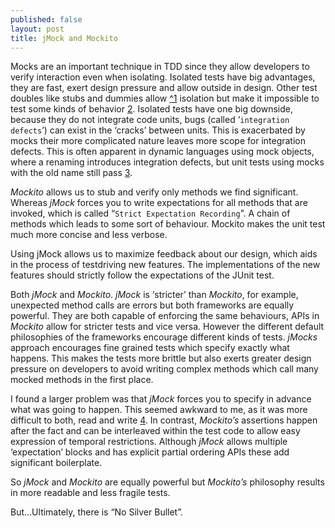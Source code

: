 ```yaml
---
published: false
layout: post
title: jMock and Mockito
---
```




Mocks are an important technique in TDD since they allow developers to verify interaction even when isolating. Isolated tests have big advantages, they are fast, exert design pressure and allow outside in design. Other test doubles like stubs and dummies allow [^1](1) isolation but make it impossible to test some kinds of behavior [2]. Isolated tests have one big downside, because they do not integrate code units, bugs (called ‘`integration defects`’) can exist in the ‘cracks’ between units. This is exacerbated by mocks their more complicated nature leaves more scope for integration defects. This is often apparent in dynamic languages using mock objects, where a renaming introduces integration defects, but unit tests using mocks with the old name still pass [3]. 

*Mockito* allows us to stub and verify only methods we find significant. Whereas *jMock* forces you to write expectations for all methods that are invoked, which is called “`Strict Expectation Recording`”. A chain of methods which leads to some sort of behaviour. Mockito makes the unit test much more concise and less verbose.

Using jMock allows us to maximize feedback about our design, which aids in the process of testdriving new features. The implementations of the new features should strictly follow the expectations of the JUnit test.

Both *jMock* and *Mockito*. *jMock* is ‘stricter’ than *Mockito*, for example, unexpected method calls are errors but both frameworks are equally powerful. They are both capable of enforcing the same behaviours, APIs in *Mockito* allow for stricter tests and vice versa. However the different default philosophies of the frameworks encourage different kinds of tests. *jMocks* approach encourages fine grained tests which specify exactly what happens. This makes the tests more brittle but also exerts greater design pressure on developers to avoid writing complex methods which call many mocked methods in the first place.

I found a larger problem was that *jMock* forces you to specify in advance what was going to happen. This seemed awkward to me, as it was more difficult to both, read and write [4]. In contrast, *Mockito’s* assertions happen after the fact and can be interleaved within the test code to allow easy expression of temporal restrictions. Although *jMock* allows multiple ‘expectation’ blocks and has explicit partial ordering APIs these add significant boilerplate.

So *jMock* and *Mockito* are equally powerful but *Mockito’s* philosophy results in more readable and less fragile tests.

But...Ultimately, there is “No Silver Bullet”.


  [1]: http://www.destroyallsoftware.com/talks/boundaries
  [2]: http://www.martinfowler.com/bliki/TestDouble.html
  [3]: https://www.github.com/xaviershay/rspecfire
  [4]: http://www.jmock.org/oopsla2004.pdf
